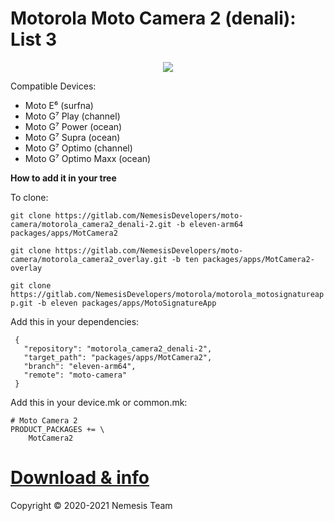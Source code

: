 # Motorola Moto Camera 2 (denali): List 3

<center><img src="https://telegra.ph/file/cf43da1a6481e7c094ff6.jpg"/></center>

Compatible Devices:

- Moto E⁶ (surfna)
- Moto G⁷ Play (channel)
- Moto G⁷ Power (ocean)
- Moto G⁷ Supra (ocean)
- Moto G⁷ Optimo (channel)
- Moto G⁷ Optimo Maxx (ocean)


**How to add it in your tree**

To clone:

`git clone https://gitlab.com/NemesisDevelopers/moto-camera/motorola_camera2_denali-2.git -b eleven-arm64 packages/apps/MotCamera2`

`git clone https://gitlab.com/NemesisDevelopers/moto-camera/motorola_camera2_overlay.git -b ten packages/apps/MotCamera2-overlay`

`git clone https://gitlab.com/NemesisDevelopers/motorola/motorola_motosignatureapp.git -b eleven packages/apps/MotoSignatureApp`

Add this in your dependencies:

```
 {
   "repository": "motorola_camera2_denali-2",
   "target_path": "packages/apps/MotCamera2",
   "branch": "eleven-arm64",
   "remote": "moto-camera"
 }
```
Add this in your device.mk or common.mk:

```
# Moto Camera 2
PRODUCT_PACKAGES += \
    MotCamera2
```

# [Download & info](https://telegra.ph/Moto-Camera-2-List-N3-05-09)


 Copyright © 2020-2021 Nemesis Team
